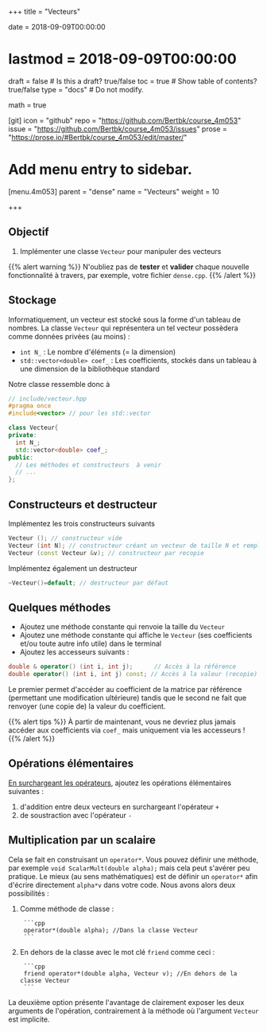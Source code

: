 +++
title = "Vecteurs"

date = 2018-09-09T00:00:00
# lastmod = 2018-09-09T00:00:00

draft = false  # Is this a draft? true/false
toc = true  # Show table of contents? true/false
type = "docs"  # Do not modify.

math = true

[git]
  icon = "github"
  repo = "https://github.com/Bertbk/course_4m053"
  issue = "https://github.com/Bertbk/course_4m053/issues"
  prose = "https://prose.io/#Bertbk/course_4m053/edit/master/"

# Add menu entry to sidebar.
[menu.4m053]
  parent = "dense"
  name = "Vecteurs"
  weight = 10

+++


## Objectif

1. Implémenter une classe `Vecteur` pour manipuler des vecteurs

{{% alert warning %}}
N'oubliez pas de **tester** et **valider** chaque nouvelle fonctionnalité à travers, par exemple, votre fichier `dense.cpp`.
{{% /alert %}}

## Stockage

Informatiquement, un vecteur est stocké sous la forme d'un tableau de nombres. La classe `Vecteur` qui représentera un tel vecteur possèdera comme données privées (au moins) :
 
- `int N_` : Le nombre d'éléments (= la dimension)
- `std::vector<double> coef_` : Les coefficients, stockés dans un tableau à une dimension de la bibliothèque standard

Notre classe ressemble donc à

```cpp
// include/vecteur.hpp
#pragma once
#include<vector> // pour les std::vector

class Vecteur{
private:
  int N_;
  std::vector<double> coef_;
public: 
  // Les méthodes et constructeurs  à venir
  // ...
};
```
## Constructeurs et destructeur

Implémentez les trois constructeurs suivants         
```c++
Vecteur (); // constructeur vide
Vecteur (int N); // constructeur créant un vecteur de taille N et rempli de zéros
Vecteur (const Vecteur &v); // constructeur par recopie
```

Implémentez également un destructeur
```cpp
~Vecteur()=default; // destructeur par défaut
```

## Quelques méthodes

- Ajoutez une méthode constante qui renvoie la taille du `Vecteur`
- Ajoutez une méthode constante qui affiche le `Vecteur` (ses coefficients et/ou toute autre info utile) dans le terminal
- Ajoutez les accesseurs suivants :

```c++
double & operator() (int i, int j);      // Accès à la référence
double operator() (int i, int j) const; // Accès à la valeur (recopie)
  ```
Le premier permet d'accéder au coefficient de la matrice par référence (permettant une modification ultérieure) tandis que le second ne fait que renvoyer (une copie de) la valeur du coefficient.



{{% alert tips %}}
À partir de maintenant, vous ne devriez plus jamais accéder aux coefficients via `coef_` mais uniquement via les accesseurs !
{{% /alert %}}

## Opérations élémentaires

[En surchargeant les opérateurs](https://openclassrooms.com/fr/courses/1894236-programmez-avec-le-langage-c/1897891-surchargez-un-operateur), ajoutez les opérations élémentaires suivantes :

1. d'addition entre deux vecteurs en surchargeant l'opérateur `+`
2. de soustraction avec l'opérateur `-`

## Multiplication par un scalaire

Cela se fait en construisant un `operator*`. Vous pouvez définir une méthode, par exemple `void ScalarMult(double alpha);` mais cela peut s'avérer peu pratique. Le mieux (au sens mathématiques) est de définir un `operator*` afin d'écrire directement `alpha*v` dans votre code. Nous avons alors deux possibilités :

1. Comme méthode de classe : 
        
        ```cpp
        operator*(double alpha); //Dans la classe Vecteur
        ```
2. En dehors de la classe avec le mot clé `friend` comme ceci : 
        
        ```cpp
        friend operator*(double alpha, Vecteur v); //En dehors de la classe Vecteur
        ```

La deuxième option présente l'avantage de clairement exposer les deux arguments de l'opération, contrairement à la méthode où l'argument `Vecteur` est implicite.
